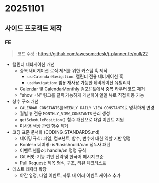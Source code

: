 # 20251101

## 사이드 프로젝트 제작

### FE

> 코드 수정 : https://github.com/awesomedesk/j-planner-fe/pull/22

- 캘린더 네비게이션 개선
  - 중복 네비게이션 로직 제거를 위한 커스텀 훅 제작
    - `useCalendarNavigation`: 캘린더 전용 네비게이션 훅
    - `useNavigation`: 범용 재사용 가능한 네비게이션 유틸리티
  - Calendar 및 CalendarMonthly 컴포넌트에서 중복 라우터 코드 제거
  - "show +N" 링크를 클릭 가능하게 개선하여 일일 뷰로 직접 이동 가능
- 상수 구조 개선
  - `CALENDAR_CONSTANTS`를 `WEEKLY_DAILY_VIEW_CONSTANTS`로 명확하게 변경
  - 월별 뷰 전용 `MONTHLY_VIEW_CONSTANTS` 분리 생성
  - `getSchedulePosition()` 함수 개선으로 다일 이벤트 지원
  - 미사용 색상 관련 함수 제거
- 코딩 표준 문서화 (CODING_STANDARDS.md)
  - 네이밍 규칙: 파일, 컴포넌트, 함수, 변수에 대한 역할 기반 명명
  - Boolean 네이밍: is/has/should/can 접두사 패턴
  - 이벤트 핸들러: handle/on 명명 규칙
  - Git 커밋: 기능 기반 전략 및 한국어 메시지 표준
  - Pull Request: 제목 형식, 구조, 리뷰 체크리스트
- 테스트 데이터 확장
  - 야간 일정, 다일 이벤트, 하루 내 여러 이벤트 케이스 추가
